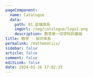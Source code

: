 ```yaml
---
pageComponent: 
  name: Catalogue
  data: 
    path: 01.前端体系
    imgUrl: /img/catalogue/logo2.png
    description: 数学是一切学科的基础
title: 数学 - 知识体系
permalink: /mathematics/
sidebar: false
article: false
comment: false
editLink: false
date: 2024-01-26 17:02:25
---
```

